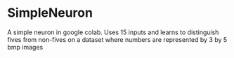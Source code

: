 # SimpleNeuron
A simple neuron in google colab. Uses 15 inputs and learns to distinguish fives from non-fives on a dataset where numbers are represented by 3 by 5 bmp images
